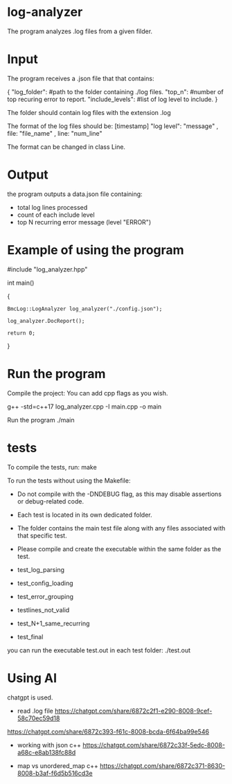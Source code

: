# log-analyzer
The program analyzes .log files from a given filder.

# Input
The program receives a .json file that that contains:

{
    "log_folder":         #path to the folder containing ./log files.
    "top_n":              #number of top recuring error to report.
    "include_levels":     #list of log level to include.
}

The folder should contain log files with the extension .log

The format of the log files should be:
[timestamp] "log level": "message" , file: "file_name" , line: "num_line"

The format can be changed in class Line.


# Output
the program outputs a data.json file containing:
- total log lines processed
- count of each include level
- top N recurring error message (level "ERROR")

# Example of using the program
#include "log_analyzer.hpp"

int main()

{

    BmcLog::LogAnalyzer log_analyzer("./config.json");

    log_analyzer.DocReport();

    return 0;
}

# Run the program
Compile the project:
You can add cpp flags as you wish.

g++ -std=c++17 log_analyzer.cpp -I<path to log_analyzer.hpp> main.cpp -o main

Run the program
./main

# tests
To compile the tests, run: make

To run the tests without using the Makefile:
- Do not compile with the -DNDEBUG flag, as this may disable assertions or debug-related code.
- Each test is located in its own dedicated folder.
- The folder contains the main test file along with any files associated with that specific test.
- Please compile and create the executable within the same folder as the test.

- test_log_parsing
- test_config_loading
- test_error_grouping
- testlines_not_valid
- test_N+1_same_recurring
- test_final

you can run the executable test.out in each test folder: ./test.out

# Using AI
chatgpt is used.

- read .log file
https://chatgpt.com/share/6872c2f1-e290-8008-9cef-58c70ec59d18

https://chatgpt.com/share/6872c393-f61c-8008-bcda-6f64ba99e546


- working with json c++
https://chatgpt.com/share/6872c33f-5edc-8008-a68c-e8ab138fc88d


- map vs unordered_map c++
https://chatgpt.com/share/6872c371-8630-8008-b3af-f6d5b516cd3e



